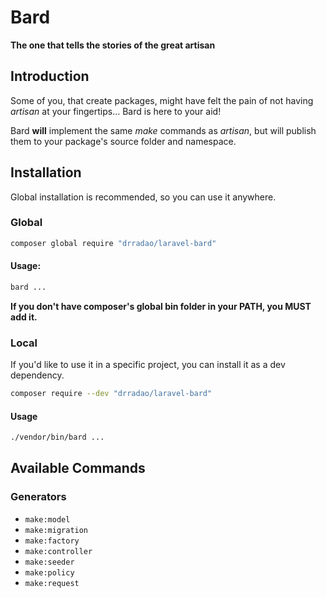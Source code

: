 # Bard
**The one that tells the stories of the great artisan**

## Introduction

Some of you, that create packages, might have felt the pain of not having *artisan* at your fingertips... Bard is here to your aid!

Bard **will** implement the same *make* commands as *artisan*, but will publish them to your package's source folder and namespace.

## Installation

Global installation is recommended, so you can use it anywhere.

### Global

```bash
composer global require "drradao/laravel-bard"
```

#### Usage:

```bash
bard ...
```

**If you don't have composer's global bin folder in your PATH, you MUST add it.**

### Local

If you'd like to use it in a specific project, you can install it as a dev dependency.

```bash
composer require --dev "drradao/laravel-bard"
```

#### Usage

```bash
./vendor/bin/bard ...
```

## Available Commands

### Generators

- `make:model`
- `make:migration`
- `make:factory`
- `make:controller`
- `make:seeder`
- `make:policy`
- `make:request`
